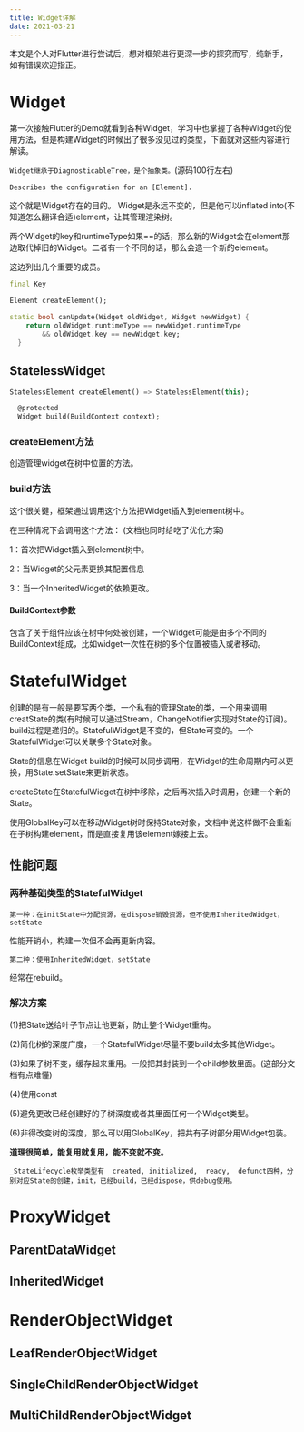 ```yaml
---
title: Widget详解
date: 2021-03-21
---
```

本文是个人对Flutter进行尝试后，想对框架进行更深一步的探究而写，纯新手，如有错误欢迎指正。

# Widget
第一次接触Flutter的Demo就看到各种Widget，学习中也掌握了各种Widget的使用方法，但是构建Widget的时候出了很多没见过的类型，下面就对这些内容进行解读。

 `Widget继承于DiagnosticableTree，是个抽象类。`(源码100行左右)

`Describes the configuration for an [Element].`

这个就是Widget存在的目的。
Widget是永远不变的，但是他可以inflated into(不知道怎么翻译合适)element，让其管理渲染树。

两个Widget的key和runtimeType如果==的话，那么新的Widget会在element那边取代掉旧的Widget。二者有一个不同的话，那么会造一个新的element。


这边列出几个重要的成员。
```dart
final Key

Element createElement();

static bool canUpdate(Widget oldWidget, Widget newWidget) {
    return oldWidget.runtimeType == newWidget.runtimeType
        && oldWidget.key == newWidget.key;
  }
```

## StatelessWidget
```dart
StatelessElement createElement() => StatelessElement(this);

  @protected
  Widget build(BuildContext context);
```
### createElement方法
创造管理widget在树中位置的方法。



### build方法
这个很关键，框架通过调用这个方法把Widget插入到element树中。

在三种情况下会调用这个方法：
(文档也同时给吃了优化方案)

1：首次把Widget插入到element树中。

2：当Widget的父元素更换其配置信息

3：当一个InheritedWidget的依赖更改。
#### BuildContext参数
包含了关于组件应该在树中何处被创建，一个Widget可能是由多个不同的BuildContext组成，比如widget一次性在树的多个位置被插入或者移动。

# StatefulWidget
创建的是有一般是要写两个类，一个私有的管理State的类，一个用来调用creatState的类(有时候可以通过Stream，ChangeNotifier实现对State的订阅)。build过程是递归的。StatefulWidget是不变的，但State可变的。一个StatefulWidget可以关联多个State对象。

State的信息在Widget build的时候可以同步调用，在Widget的生命周期内可以更换，用State.setState来更新状态。

createState在StatefulWidget在树中移除，之后再次插入时调用，创建一个新的State。

使用GlobalKey可以在移动Widget树时保持State对象，文档中说这样做不会重新在子树构建element，而是直接复用该element嫁接上去。

## 性能问题
### 两种基础类型的StatefulWidget
`第一种：在initState中分配资源，在dispose销毁资源，但不使用InheritedWidget，setState`

性能开销小，构建一次但不会再更新内容。

`第二种：使用InheritedWidget，setState`

经常在rebuild。

### 解决方案
(1)把State送给叶子节点让他更新，防止整个Widget重构。

(2)简化树的深度广度，一个StatefulWidget尽量不要build太多其他Widget。

(3)如果子树不变，缓存起来重用。一般把其封装到一个child参数里面。(这部分文档有点难懂)

(4)使用const

(5)避免更改已经创建好的子树深度或者其里面任何一个Widget类型。

(6)非得改变树的深度，那么可以用GlobalKey，把共有子树部分用Widget包装。

**道理很简单，能复用就复用，能不变就不变。**

`_StateLifecycle枚举类型有  created, initialized,  ready,  defunct四种，分别对应State的创建，init，已经build，已经dispose，供debug使用。`

# ProxyWidget
## ParentDataWidget
## InheritedWidget

# RenderObjectWidget
## LeafRenderObjectWidget
## SingleChildRenderObjectWidget
## MultiChildRenderObjectWidget

